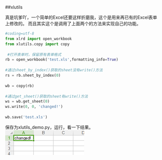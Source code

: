 ##xlutils

真是坑爹吖，一个简单的Excel还要这样折磨我，这个是用来再已有的Excel表单上修改的。
而且其实这个是调用了上面两个的方法来实现自己的功能。      
```python
#coding=utf-8
from xlrd import open_workbook
from xlutils.copy import copy
 
 #打开表单时，保留原有表单格式
rb = open_workbook('test.xls',formatting_info=True)
 
#通过sheet_by_index()获取的sheet没有write()方法
rs = rb.sheet_by_index(0)

wb = copy(rb)
 
#通过get_sheet()获取的sheet有write()方法
ws = wb.get_sheet(0)
ws.write(0, 0, 'changed!')
 
wb.save('test.xls')
```
保存为xlutils_demo.py，运行，看一下结果。   
![xlutils_demo.jpg](images/xlutils_demo.jpg)           
